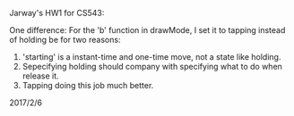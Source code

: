Jarway's HW1 for CS543:

One difference:
For the 'b' function in drawMode, I set it to tapping instead of holding be for two reasons:
1. 'starting' is a instant-time and one-time move, not a state like holding.
2. Sepecifying holding should company with specifying what to do when release it.
3. Tapping doing this job much better.

2017/2/6